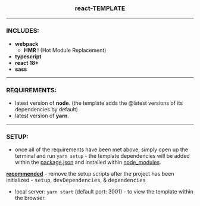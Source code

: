 <h3 align="center"> react-TEMPLATE </h3>

<hr />

<h3> INCLUDES: </h3>

- <b> webpack </b>
  - <b> HMR </b>! (Hot Module Replacement)
- <b> typescript </b>
- <b> react 18+ </b>
- <b> sass </b>

<hr />

<h3> REQUIREMENTS: </h3>

- latest version of <b>node</b>. (the template adds the @latest versions of its dependencies by default)
- latest version of <b>yarn</b>.

<hr />

<h3> SETUP: </h3>

- once all of the requirements have been met above, simply open up the terminal and run ```yarn setup``` - the template dependencies will be added within the <ins>package.json</ins> and installed within <ins>node_modules</ins>.

<b><ins>recommended</ins></b> - remove the setup scripts after the project has been initialized - <kbd>setup</kbd>, <kbd>devDependencies</kbd>, & <kbd>dependencies</kbd>
- local server: ```yarn start``` (default port: 3001) - to view the template within the browser.